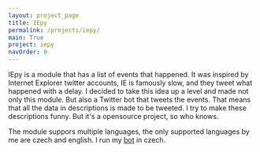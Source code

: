 ```yaml
---
layout: project_page
title: IEpy
permalink: /projects/iepy/
main: True
project: iepy
navOrder: 0
---
```

IEpy is a module that has a list of events that happened. It was inspired by Internet Explorer twitter accounts, IE is famously slow, and they tweet what happened with a delay. I decided to take this idea up a level and made not only this module. But also a Twitter bot that tweets the events. That means that all the data in descriptions is made to be tweeted. I try to make these descriptions funny. But it's a opensource project, so who knows.

The module suppors multiple languages, the only supported languages by me are czech and english. I run my [bot](https://twitter.com/CeskyIE) in czech.
